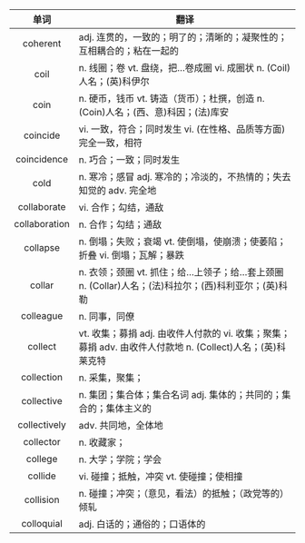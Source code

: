 |单词|翻译  |
|:--:|--| 
|	coherent  		|		adj. 连贯的，一致的；明了的；清晰的；凝聚性的；互相耦合的；粘在一起的	|		
|	coil  		|		n. 线圈；卷 vt. 盘绕，把…卷成圈 vi. 成圈状 n. (Coil)人名；(英)科伊尔	|		
|	coin  		|		n. 硬币，钱币 vt. 铸造（货币）；杜撰，创造 n. (Coin)人名；(西、意)科因；(法)库安	|		
|	coincide  		|		vi. 一致，符合；同时发生 vi. (在性格、品质等方面)完全一致，相符	|		
|	coincidence  		|		n. 巧合；一致；同时发生	|		
|	cold  		|		n. 寒冷；感冒 adj. 寒冷的；冷淡的，不热情的；失去知觉的 adv. 完全地	|		
|	collaborate  		|		vi. 合作；勾结，通敌	|		
|	collaboration  		|		n. 合作；勾结；通敌	|		
|	collapse  		|		n. 倒塌；失败；衰竭 vt. 使倒塌，使崩溃；使萎陷；折叠 vi. 倒塌；瓦解；暴跌	|		
|	collar  		|		n. 衣领；颈圈 vt. 抓住；给…上领子；给…套上颈圈 n. (Collar)人名；(法)科拉尔；(西)科利亚尔；(英)科勒	|		
|	colleague  		|		n. 同事，同僚	|		
|	collect  		|		vt. 收集；募捐 adj. 由收件人付款的 vi. 收集；聚集；募捐 adv. 由收件人付款地 n. (Collect)人名；(英)科莱克特	|		
|	collection  		|		n. 采集，聚集；	|		
|	collective  		|		n. 集团；集合体；集合名词 adj. 集体的；共同的；集合的；集体主义的	|		
|	collectively  		|		adv. 共同地，全体地	|		
|	collector  		|		n. 收藏家；	|		
|	college  		|		n. 大学；学院；学会	|		
|	collide  		|		vi. 碰撞；抵触，冲突 vt. 使碰撞；使相撞	|		
|	collision  		|		n. 碰撞；冲突；（意见，看法）的抵触；（政党等的）倾轧	|		
|	colloquial  		|		adj. 白话的；通俗的；口语体的	|		

